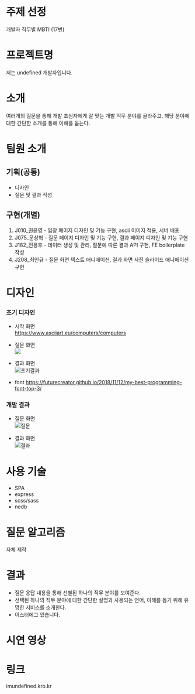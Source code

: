 # 주제 선정
개발자 직무별 MBTI (17번)

# 프로젝트명
저는 undefined 개발자입니다.

# 소개
여러개의 질문을 통해 개발 초심자에게 잘 맞는 개발 직무 분야를 골라주고, 해당 분야에 대한 간단한 소개를 통해 이해를 돕는다.

# 팀원 소개
## 기획(공통)
- 디자인
- 질문 및 결과 작성

## 구현(개별)   
1. J010_권윤영 - 입장 페이지 디자인 및 기능 구현, ascii 이미지 적용, 서버 배포
2. J075_문상혁 - 질문 페이지 디자인 및 기능 구현, 결과 페이지 디자인 및 기능 구현
3. J182_전용후 - 데이터 생성 및 관리, 질문에 따른 결과 API 구현, FE boilerplate 작성
4. J208_최인규 - 질문 화면 텍스트 애니메이션, 결과 화면 사진 슬라이드 애니메이션 구현

# 디자인   
### 초기 디자인   
- 시작 화면   
https://www.asciiart.eu/computers/computers   
   
- 질문 화면   
![](https://i.imgur.com/0tm5FOe.png)     
   
- 결과 화면   
![초기결과](https://user-images.githubusercontent.com/71963121/134614293-7d28f352-a80d-47c5-821e-e2a511524cd6.PNG)   
   
- font
https://futurecreator.github.io/2018/11/12/my-best-programming-font-top-3/   
   
### 개발 결과   
- 질문 화면   
![질문](https://user-images.githubusercontent.com/71963121/134613975-5baa1c29-8947-4b74-ae2a-fa6bba7ac795.png)  
   
- 결과 화면     
![결과](https://user-images.githubusercontent.com/71963121/134613967-abe844bf-8449-4cce-ae2b-bd85c248e760.png)      

# 사용 기술
- SPA
- express
- scss/sass
- nedb

# 질문 알고리즘
자체 제작

# 결과
- 질문 응답 내용을 통해 선별된 하나의 직무 분야를 보여준다.
- 선택된 하나의 직무 분야에 대한 간단한 설명과 사용되는 언어, 이해를 돕기 위해 유명한 서비스를 소개한다.
- 이스터에그 있습니다.

# 시연 영상   
   
# 링크   
imundefined.kro.kr   
